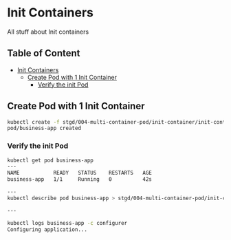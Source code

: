 # Init Containers

All stuff about Init containers

## Table of Content  <!-- omit in toc -->

- [Init Containers](#init-containers)
  - [Create Pod with 1 Init Container](#create-pod-with-1-init-container)
    - [Verify the init Pod](#verify-the-init-pod)

## Create Pod with 1 Init Container

```bash
kubectl create -f stgd/004-multi-container-pod/init-container/init-container-pod.yaml
pod/business-app created
```

### Verify the init Pod

```bash
kubectl get pod business-app
---
NAME           READY   STATUS    RESTARTS   AGE
business-app   1/1     Running   0          42s

---
kubectl describe pod business-app > stgd/004-multi-container-pod/init-container/init-container-pod-dump.txt

---

kubectl logs business-app -c configurer
Configuring application...
```
